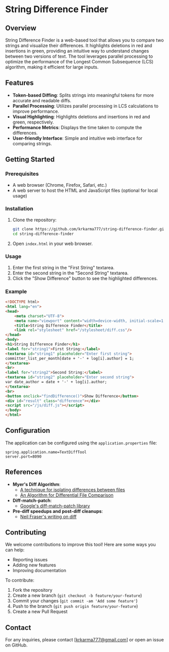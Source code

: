 # String Difference Finder

## Overview

String Difference Finder is a web-based tool that allows you to compare two strings and visualize their differences. It highlights deletions in red and insertions in green, providing an intuitive way to understand changes between two versions of text. The tool leverages parallel processing to optimize the performance of the Longest Common Subsequence (LCS) algorithm, making it efficient for large inputs.

## Features

- **Token-based Diffing**: Splits strings into meaningful tokens for more accurate and readable diffs.
- **Parallel Processing**: Utilizes parallel processing in LCS calculations to improve performance.
- **Visual Highlighting**: Highlights deletions and insertions in red and green, respectively.
- **Performance Metrics**: Displays the time taken to compute the differences.
- **User-friendly Interface**: Simple and intuitive web interface for comparing strings.

## Getting Started

### Prerequisites

- A web browser (Chrome, Firefox, Safari, etc.)
- A web server to host the HTML and JavaScript files (optional for local usage)

### Installation

1. Clone the repository:
   ```sh
   git clone https://github.com/krkarma777/string-difference-finder.git
   cd string-difference-finder
   ```

2. Open `index.html` in your web browser.

### Usage

1. Enter the first string in the "First String" textarea.
2. Enter the second string in the "Second String" textarea.
3. Click the "Show Difference" button to see the highlighted differences.

### Example

```html
<!DOCTYPE html>
<html lang="en">
<head>
    <meta charset="UTF-8">
    <meta name="viewport" content="width=device-width, initial-scale=1.0">
    <title>String Difference Finder</title>
    <link rel="stylesheet" href="/stylesheet/diff.css"/>
</head>
<body>
<h1>String Difference Finder</h1>
<label for="string1">First String:</label>
<textarea id="string1" placeholder="Enter first string">
committer_list_per_month[date + '-' + log[i].author] = 1;
</textarea>
<br>
<label for="string2">Second String:</label>
<textarea id="string2" placeholder="Enter second string">
var date_author = date + '-' + log[i].author;
</textarea>
<br>
<button onclick="findDifference()">Show Difference</button>
<div id="result" class="difference"></div>
<script src="/js/diff.js"></script>
</body>
</html>
```

## Configuration

The application can be configured using the `application.properties` file:

```properties
spring.application.name=TextDiffTool
server.port=8090
```

## References

- **Myer's Diff Algorithm**:
  - [A technique for isolating differences between files](http://portal.acm.org/citation.cfm?doid=359460.359467)
  - [An Algorithm for Differential File Comparison](https://www.cs.dartmouth.edu/~doug/diff.pdf)
- **Diff-match-patch**:
  - [Google's diff-match-patch library](https://github.com/google/diff-match-patch)
- **Pre-diff speedups and post-diff cleanups**:
  - [Neil Fraser's writing on diff](https://neil.fraser.name/writing/diff/)

## Contributing

We welcome contributions to improve this tool! Here are some ways you can help:

- Reporting issues
- Adding new features
- Improving documentation

To contribute:

1. Fork the repository
2. Create a new branch (`git checkout -b feature/your-feature`)
3. Commit your changes (`git commit -am 'Add some feature'`)
4. Push to the branch (`git push origin feature/your-feature`)
5. Create a new Pull Request

## Contact

For any inquiries, please contact [krkarma777@gmail.com] or open an issue on GitHub.

